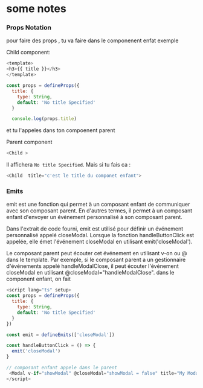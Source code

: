 # some notes

### Props Notation
pour faire des props , tu va faire dans le componenent enfat exemple

Child component:

```js
<template>
<h3>{{ title }}</h3>
</template>

const props = defineProps({
  title: {
    type: String,
    default: 'No title Specified'
  }

  console.log(props.title)
```

et tu l'appeles dans ton compoenent parent

Parent component
```js
<Child >
```

Il affichera  `No title Specified`.
Mais si tu fais ca : 

```js
<Child  title="c'est le title du componet enfant">
```
### Emits

emit est une fonction qui permet à un composant enfant de communiquer avec son composant parent. En d'autres termes, il permet à un composant enfant d'envoyer un événement personnalisé à son composant parent.

Dans l'extrait de code fourni, emit est utilisé pour définir un événement personnalisé appelé closeModal. Lorsque la fonction handleButtonClick est appelée, elle émet l'événement closeModal en utilisant emit('closeModal').

Le composant parent peut écouter cet événement en utilisant v-on ou @ dans le template. Par exemple, si le composant parent a un gestionnaire d'événements appelé handleModalClose, il peut écouter l'événement closeModal en utilisant @closeModal="handleModalClose".
dans le component enfant, on fait 

```js
<script lang="ts" setup>
const props = defineProps({
  title: {
    type: String,
    default: 'No title Specified'
  }
})

const emit = defineEmits(['closeModal'])

const handleButtonClick = () => {
  emit('closeModal')
}

// composant enfant appele dans le parent 
 <Modal v-if="showModal" @closeModal="showModal = false" title="My Modal title (via props)">
</script>

```